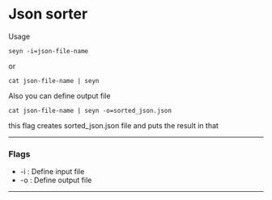# Json sorter

Usage
```
seyn -i=json-file-name
```

or

```
cat json-file-name | seyn
```

Also you can define output file

```
cat json-file-name | seyn -o=sorted_json.json
```
this flag creates sorted_json.json file and puts the result in that

---
### Flags
- -i : Define input file
- -o : Define output file
---
